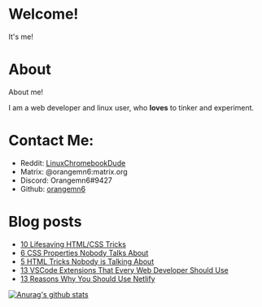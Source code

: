 # Welcome!

It's me!

# About

About me!

I am a web developer and linux user, who **loves** to tinker and experiment.


# Contact Me:

- Reddit: [LinuxChromebookDude](https://reddit.com/u/LinuxChromebookDude)
- Matrix: @orangemn6:matrix.org
- Discord: Orangemn6#9427
- Github: [orangemn6](https://github.com/orangemn6)

# Blog posts
<!-- BLOG-POST-LIST:START -->
- [10 Lifesaving HTML/CSS Tricks](https://blog.orangemn6.xyz/10-lifesaving-htmlcss-tricks)
- [6 CSS Properties Nobody Talks About](https://blog.orangemn6.xyz/6-css-properties-nobody-talks-about)
- [5 HTML Tricks Nobody is Talking About](https://blog.orangemn6.xyz/5-html-tricks-nobody-is-talking-about)
- [13 VSCode Extensions That Every Web Developer Should Use](https://blog.orangemn6.xyz/13-vscode-extensions-that-every-web-developer-should-use)
- [13 Reasons Why You Should Use Netlify](https://blog.orangemn6.xyz/13-reasons-why-you-should-use-netlify)
<!-- BLOG-POST-LIST:END -->

[![Anurag's github stats](https://github-readme-stats.vercel.app/api?username=orangemn6)](https://github.com/anuraghazra/github-readme-stats)
